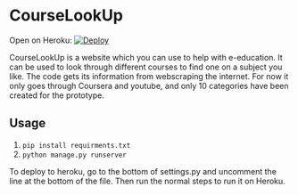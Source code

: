 # CourseLookUp
Open on Heroku:
[![Deploy](https://encrypted-tbn0.gstatic.com/images?q=tbn:ANd9GcSWT9sjLLQNFDIt65PYAitIP2-xeiBTELkkxg&usqp=CAU)](https://heroku.com/deploy?template=https://github.com/Ayan9074/SocketChatApp)

CourseLookUp is a website which you can use to help with e-education. It can be used to look through different courses to find one on a subject you like.
The code gets its information from webscraping the internet. For now it only goes through Coursera and youtube, and only 10 categories have been created for the prototype.

## Usage

1. ```pip install requirments.txt```
2. ```python manage.py runserver```

To deploy to heroku, go to the bottom of settings.py and uncomment the line at the bottom of the file. Then run the normal steps to run it on Heroku.

